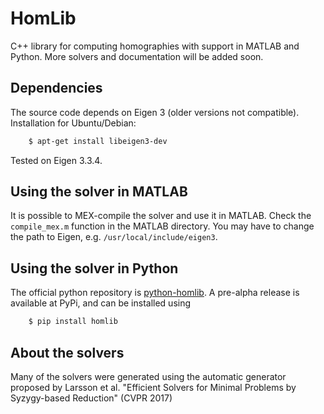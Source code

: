 # HomLib
C++ library for computing homographies with support in MATLAB and Python.
More solvers and documentation will be added soon.

## Dependencies
The source code depends on Eigen 3 (older versions not compatible).
Installation for Ubuntu/Debian:
```bash
    $ apt-get install libeigen3-dev
```
Tested on Eigen 3.3.4.

## Using the solver in MATLAB
It is possible to MEX-compile the solver and use it in MATLAB. Check the
`compile_mex.m` function in the MATLAB directory. You may have to change the path to Eigen,
e.g. `/usr/local/include/eigen3`.

## Using the solver in Python
The official python repository is [python-homlib](https://github.com/marcusvaltonen/python-homlib).
A pre-alpha release is available at PyPi, and can be installed using
```bash
    $ pip install homlib
```

## About the solvers
Many of the solvers were generated using the automatic generator proposed by
Larsson et al. "Efficient Solvers for Minimal Problems by Syzygy-based
Reduction" (CVPR 2017)
